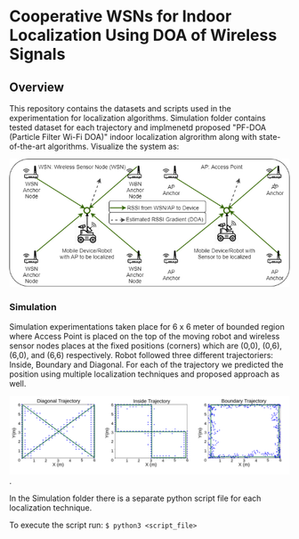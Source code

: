 # Cooperative WSNs for Indoor Localization Using DOA of Wireless Signals
## Overview
This repository contains the datasets and scripts used in the experimentation for localization algorithms. Simulation folder contains tested dataset for each trajectory and implmenetd proposed "PF-DOA (Particle Filter Wi-Fi DOA)" indoor localization algrorithm along with state-of-the-art algorithms.
Visualize the system as: 

![Overview](/images/overview.png)
### Simulation
Simulation experimentations taken place for 6 x 6 meter of bounded region where Access Point is placed on the top of the moving robot and wireless sensor nodes places at the fixed positions (corners) which are (0,0), (0,6), (6,0), and (6,6) respectively. Robot followed three different trajectoriers: Inside, Boundary and Diagonal. For each of the trajectory we predicted the position using multiple localization techniques and proposed approach as well.

![Combined Trajectory](/images/combined_trajectories.png).

In the Simulation folder there is a separate python script file for each localization technique.

To execute the script run: `$ python3 <script_file>`


